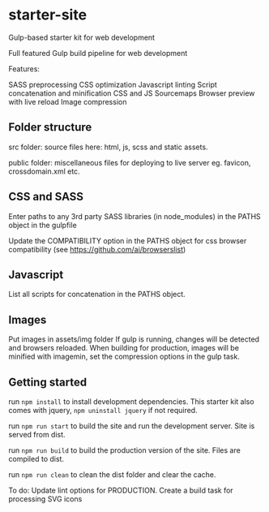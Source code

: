 # starter-site
Gulp-based starter kit for web development

Full featured Gulp build pipeline for web development

Features:

SASS preprocessing
CSS optimization
Javascript linting
Script concatenation and minification
CSS and JS Sourcemaps
Browser preview with live reload
Image compression

Folder structure
----------------
src folder: source files here: html, js, scss and static assets.

public folder: miscellaneous files for deploying to live server eg. favicon, crossdomain.xml etc.


CSS and SASS
------------
Enter paths to any 3rd party SASS libraries (in node_modules) in the PATHS object in the gulpfile

Update the COMPATIBILITY option in the PATHS object for css browser compatibility
(see https://github.com/ai/browserslist)



Javascript
----------
List all scripts for concatenation in the PATHS object.

Images
------

Put images in assets/img folder
If gulp is running, changes will be detected and browsers reloaded.
When building for production, images will be minified with imagemin, set the compression options in the gulp task.

Getting started
---------------

run `npm install` to install development dependencies.
This starter kit also comes with jquery, `npm uninstall jquery` if not required.

run `npm run start` to build the site and run the development server.
Site is served from dist.

run `npm run build` to build the production version of the site. Files are compiled to dist.

run `npm run clean` to clean the dist folder and clear the cache.



To do:
Update lint options for PRODUCTION.
Create a build task for processing SVG icons
